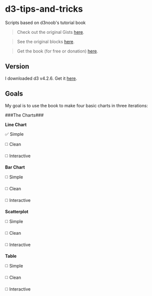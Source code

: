 # d3-tips-and-tricks
Scripts based on d3noob's tutorial book

> Check out the original Gists [here](https://gist.github.com/d3noob).

> See the original blocks [here](https://bl.ocks.org/d3noob).

> Get the book (for free or donation) [here](https://leanpub.com/D3-Tips-and-Tricks).

## Version
I downloaded d3 v4.2.6. Get it [here](https://github.com/d3/d3/releases).

## Goals
My goal is to use the book to make four basic charts in three iterations:

###The Charts###

**Line Chart**

:white_check_mark: Simple

:white_medium_square: Clean

:white_medium_square: Interactive

**Bar Chart**

:white_medium_square: Simple

:white_medium_square: Clean

:white_medium_square: Interactive

**Scatterplot**

:white_medium_square: Simple

:white_medium_square: Clean

:white_medium_square: Interactive

**Table**

:white_medium_square: Simple

:white_medium_square: Clean

:white_medium_square: Interactive


